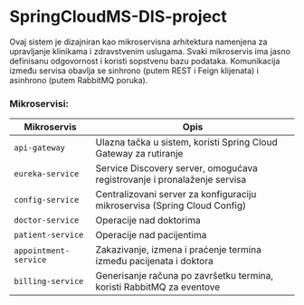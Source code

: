 # SpringCloudMS-DIS-project

Ovaj sistem je dizajniran kao mikroservisna arhitektura namenjena za upravljanje klinikama i zdravstvenim uslugama. Svaki mikroservis ima jasno definisanu odgovornost i koristi sopstvenu bazu podataka. Komunikacija između servisa obavlja se sinhrono (putem REST i Feign klijenata) i asinhrono (putem RabbitMQ poruka).

### Mikroservisi:

| Mikroservis         | Opis                                                                 |
|---------------------|----------------------------------------------------------------------|
| `api-gateway`       | Ulazna tačka u sistem, koristi Spring Cloud Gateway za rutiranje     |
| `eureka-service`    | Service Discovery server, omogućava registrovanje i pronalaženje servisa |
| `config-service`    | Centralizovani server za konfiguraciju mikroservisa (Spring Cloud Config) |
| `doctor-service`    | Operacije nad doktorima                                          |
| `patient-service`   | Operacije nad pacijentima                                        |
| `appointment-service` | Zakazivanje, izmena i praćenje termina između pacijenata i doktora   |
| `billing-service`   | Generisanje računa po završetku termina, koristi RabbitMQ za eventove |
